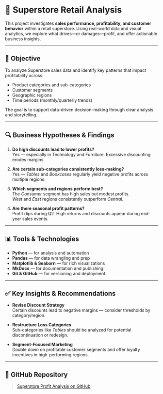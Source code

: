 # 🛒 Superstore Retail Analysis

This project investigates **sales performance, profitability, and customer behavior** within a retail superstore. Using real-world data and visual analytics, we explore what drives—or damages—profit, and offer actionable business insights.

---

## 🎯 Objective

To analyze Superstore sales data and identify key patterns that impact profitability across:

- Product categories and sub-categories  
- Customer segments  
- Geographic regions  
- Time periods (monthly/quarterly trends)

The goal is to support data-driven decision-making through clear analysis and storytelling.

---

## 🔍 Business Hypotheses & Findings

1. **Do high discounts lead to lower profits?**  
    Yes — especially in Technology and Furniture. Excessive discounting erodes margins.

2. **Are certain sub-categories consistently loss-making?**  
    Yes — *Tables* and *Bookcases* regularly yield negative profits across multiple regions.

3. **Which segments and regions perform best?**  
    The *Consumer* segment has high sales but modest profits.  
    *West* and *East* regions consistently outperform *Central*.

4. **Are there seasonal profit patterns?**  
    Profit dips during Q2. High returns and discounts appear during mid-year sales events.

---

## 📊 Tools & Technologies

- **Python** — for analysis and automation  
- **Pandas** — for data wrangling and prep  
- **Matplotlib & Seaborn** — for rich visualizations  
- **MkDocs** — for documentation and publishing  
- **Git & GitHub** — for versioning and deployment

---

## ✅ Key Insights & Recommendations

-  **Revise Discount Strategy**  
  Certain discounts lead to negative margins — consider thresholds by category/region.

-  **Restructure Loss Categories**  
  Sub-categories like *Tables* should be analyzed for potential discontinuation or redesign.

-  **Segment-Focused Marketing**  
  Double down on profitable customer segments and offer loyalty incentives in high-performing regions.



---

## 📂 GitHub Repository 

> [Superstore Profit Analysis on GitHub](https://github.com/fenil264/Superstore_Profit_Analysis)
